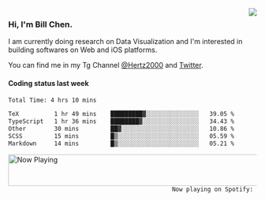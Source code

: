 <img  align="right" src="https://github-readme-stats.vercel.app/api?username=BillChen2k&show_icons=false&count_private=true&hide_title=true">

### Hi, I'm Bill Chen.

I am currently doing research on Data Visualization and I'm interested in building softwares on Web and iOS platforms.

You can find me in my Tg Channel [@Hertz2000](https://t.me/Hertz2000) and [Twitter](https://twitter.com/billchen2k).

#### Coding status last week

<!--START_SECTION:waka-->

```txt
Total Time: 4 hrs 10 mins

TeX          1 hr 49 mins    █████████▓░░░░░░░░░░░░░░░   39.05 %
TypeScript   1 hr 36 mins    ████████▓░░░░░░░░░░░░░░░░   34.43 %
Other        30 mins         ██▓░░░░░░░░░░░░░░░░░░░░░░   10.86 %
SCSS         15 mins         █▒░░░░░░░░░░░░░░░░░░░░░░░   05.59 %
Markdown     14 mins         █▒░░░░░░░░░░░░░░░░░░░░░░░   05.21 %
```

<!--END_SECTION:waka-->


<div>
<a href="https://spotify-now-playing.billchen2k.vercel.app/now-playing?open">
   <img align="right" src="https://spotify-now-playing.billchen2k.vercel.app/now-playing" width="540" height="64" alt="Now Playing">
</a>
</div>

<div>
<p align="right"><code>Now playing on Spotify: </code></p>
</div>

<!--
**BillChen2K/BillChen2K** is a ✨ _special_ ✨ repository because its `README.md` (this file) appears on your GitHub profile.

Here are some ideas to get you started:

- 🔭 I’m currently working on ...
- 🌱 I’m currently learning ...
- 👯 I’m looking to collaborate on ...
- 🤔 I’m looking for help with ...
- 💬 Ask me about ...
- 📫 How to reach me: ...
- 😄 Pronouns: ...
- ⚡ Fun fact: ...
-->
